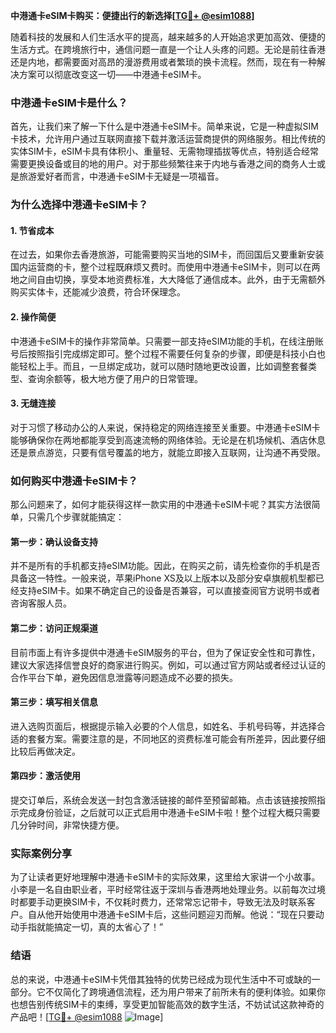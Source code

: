 **中港通卡eSIM卡购买：便捷出行的新选择[[TG💪+ @esim1088](https://t.me/s/esim1088)]**

随着科技的发展和人们生活水平的提高，越来越多的人开始追求更加高效、便捷的生活方式。在跨境旅行中，通信问题一直是一个让人头疼的问题。无论是前往香港还是内地，都需要面对高昂的漫游费用或者繁琐的换卡流程。然而，现在有一种解决方案可以彻底改变这一切——中港通卡eSIM卡。

### 中港通卡eSIM卡是什么？

首先，让我们来了解一下什么是中港通卡eSIM卡。简单来说，它是一种虚拟SIM卡技术，允许用户通过互联网直接下载并激活运营商提供的网络服务。相比传统的实体SIM卡，eSIM卡具有体积小、重量轻、无需物理插拔等优点，特别适合经常需要更换设备或目的地的用户。对于那些频繁往来于内地与香港之间的商务人士或是旅游爱好者而言，中港通卡eSIM卡无疑是一项福音。

### 为什么选择中港通卡eSIM卡？

#### 1. **节省成本**
   在过去，如果你去香港旅游，可能需要购买当地的SIM卡，而回国后又要重新安装国内运营商的卡，整个过程既麻烦又费时。而使用中港通卡eSIM卡，则可以在两地之间自由切换，享受本地资费标准，大大降低了通信成本。此外，由于无需额外购买实体卡，还能减少浪费，符合环保理念。

#### 2. **操作简便**
   中港通卡eSIM卡的操作非常简单。只需要一部支持eSIM功能的手机，在线注册账号后按照指引完成绑定即可。整个过程不需要任何复杂的步骤，即便是科技小白也能轻松上手。而且，一旦绑定成功，就可以随时随地更改设置，比如调整套餐类型、查询余额等，极大地方便了用户的日常管理。

#### 3. **无缝连接**
   对于习惯了移动办公的人来说，保持稳定的网络连接至关重要。中港通卡eSIM卡能够确保你在两地都能享受到高速流畅的网络体验。无论是在机场候机、酒店休息还是景点游览，只要有信号覆盖的地方，就能立即接入互联网，让沟通不再受限。

### 如何购买中港通卡eSIM卡？

那么问题来了，如何才能获得这样一款实用的中港通卡eSIM卡呢？其实方法很简单，只需几个步骤就能搞定：

#### 第一步：确认设备支持
并不是所有的手机都支持eSIM功能。因此，在购买之前，请先检查你的手机是否具备这一特性。一般来说，苹果iPhone XS及以上版本以及部分安卓旗舰机型都已经支持eSIM卡。如果不确定自己的设备是否兼容，可以直接查阅官方说明书或者咨询客服人员。

#### 第二步：访问正规渠道
目前市面上有许多提供中港通卡eSIM服务的平台，但为了保证安全性和可靠性，建议大家选择信誉良好的商家进行购买。例如，可以通过官方网站或者经过认证的合作平台下单，避免因信息泄露等问题造成不必要的损失。

#### 第三步：填写相关信息
进入选购页面后，根据提示输入必要的个人信息，如姓名、手机号码等，并选择合适的套餐方案。需要注意的是，不同地区的资费标准可能会有所差异，因此要仔细比较后再做决定。

#### 第四步：激活使用
提交订单后，系统会发送一封包含激活链接的邮件至预留邮箱。点击该链接按照指示完成身份验证，之后就可以正式启用中港通卡eSIM卡啦！整个过程大概只需要几分钟时间，非常快捷方便。

### 实际案例分享

为了让读者更好地理解中港通卡eSIM卡的实际效果，这里给大家讲一个小故事。小李是一名自由职业者，平时经常往返于深圳与香港两地处理业务。以前每次过境时都要手动更换SIM卡，不仅耗时费力，还常常忘记带卡，导致无法及时联系客户。自从他开始使用中港通卡eSIM卡后，这些问题迎刃而解。他说：“现在只要动动手指就能搞定一切，真的太省心了！”

### 结语

总的来说，中港通卡eSIM卡凭借其独特的优势已经成为现代生活中不可或缺的一部分。它不仅简化了跨境通信流程，还为用户带来了前所未有的便利体验。如果你也想告别传统SIM卡的束缚，享受更加智能高效的数字生活，不妨试试这款神奇的产品吧！[[TG💪+ @esim1088](https://t.me/s/esim1088) ![Image](https://i.postimg.cc/4NQfJmqS/Snipaste-2025-05-13-00-14-12.png)]